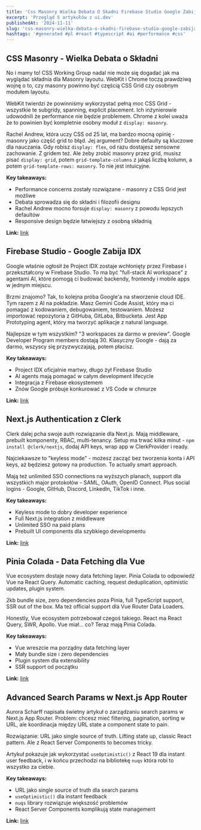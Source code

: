 ```yaml
---
title: 'Css Masonry Wielka Debata O Skadni Firebase Studio Google Zabija Idx Nextjs Authentication Z Clerk'
excerpt: 'Przegląd 5 artykułów z ui.dev'
publishedAt: '2024-11-11'
slug: 'css-masonry-wielka-debata-o-skadni-firebase-studio-google-zabija-idx-nextjs-authentication-z-clerk'
hashtags: '#generated #pl #react #typescript #ai #performance #css'
---
```


## CSS Masonry - Wielka Debata o Składni

No i mamy to! CSS Working Group nadal nie może się dogadać jak ma wyglądać składnia dla Masonry layoutu. WebKit i Chrome toczą prawdziwą wojnę o to, czy masonry powinno być częścią CSS Grid czy osobnym modułem layoutu.

WebKit twierdzi że powinniśmy wykorzystać pełną moc CSS Grid - wszystkie te subgridy, spanning, explicit placement. Ich inżynierowie udowodnili że performance nie będzie problemem. Chrome z kolei uważa że to powinien być kompletnie osobny moduł z `display: masonry`.

Rachel Andrew, która uczy CSS od 25 lat, ma bardzo mocną opinię - masonry jako część grid to błąd. Jej argument? Dobre defaulty są kluczowe dla nauczania. Gdy robisz `display: flex`, od razu dostajesz sensowne zachowanie. Z gridem też. Ale żeby zrobić masonry przez grid, musisz pisać `display: grid`, potem `grid-template-columns` z jakąś liczbą kolumn, a potem `grid-template-rows: masonry`. To nie jest intuicyjne.

**Key takeaways:**
- Performance concerns zostały rozwiązane - masonry z CSS Grid jest możliwe
- Debata sprowadza się do składni i filozofii designu
- Rachel Andrew mocno forsuje `display: masonry` z powodu lepszych defaultów
- Responsive design będzie łatwiejszy z osobną składnią

**Link:** [link](https://webkit.org/blog/16026/css-masonry-syntax/)

## Firebase Studio - Google Zabija IDX

Google właśnie ogłosił że Project IDX zostaje wchłonięty przez Firebase i przekształcony w Firebase Studio. To ma być "full-stack AI workspace" z agentami AI, które pomogą ci budować backendy, frontendy i mobile apps w jednym miejscu.

Brzmi znajomo? Tak, to kolejna próba Google'a na stworzenie cloud IDE. Tym razem z AI na pokładzie. Masz Gemini Code Assist, który ma ci pomagać z kodowaniem, debugowaniem, testowaniem. Możesz importować repozytoria z GitHuba, GitLaba, Bitbucketa. Jest App Prototyping agent, który ma tworzyć aplikacje z natural language.

Najlepsze w tym wszystkim? "3 workspaces za darmo w preview". Google Developer Program members dostają 30. Klasyczny Google - dają za darmo, wszyscy się przyzwyczajają, potem płacisz.

**Key takeaways:**
- Project IDX oficjalnie martwy, długo żył Firebase Studio
- AI agents mają pomagać w całym development lifecycle
- Integracja z Firebase ekosystemem
- Znów Google próbuje konkurować z VS Code w chmurze

**Link:** [link](https://idx.dev/)

## Next.js Authentication z Clerk

Clerk dalej pcha swoje auth rozwiązanie dla Next.js. Mają middleware, prebuilt komponenty, RBAC, multi-tenancy. Setup ma trwać kilka minut - `npm install @clerk/nextjs`, dodaj API keys, wrap app w ClerkProvider i ready.

Najciekawsze to "keyless mode" - możesz zacząć bez tworzenia konta i API keys, aż będziesz gotowy na production. To actually smart approach.

Mają też unlimited SSO connections na wyższych planach, support dla wszystkich major protokołów - SAML, OAuth, OpenID Connect. Plus social logins - Google, GitHub, Discord, LinkedIn, TikTok i inne.

**Key takeaways:**
- Keyless mode to dobry developer experience
- Full Next.js integration z middleware
- Unlimited SSO na paid plans
- Prebuilt UI components dla szybkiego developmentu

**Link:** [link](https://go.clerk.com/JMuEojS)

## Pinia Colada - Data Fetching dla Vue

Vue ecosystem dostaje nowy data fetching layer. Pinia Colada to odpowiedź Vue na React Query. Automatic caching, request deduplication, optimistic updates, plugin system.

2kb bundle size, zero dependencies poza Pinia, full TypeScript support, SSR out of the box. Ma też official support dla Vue Router Data Loaders.

Honestly, Vue ecosystem potrzebował czegoś takiego. React ma React Query, SWR, Apollo. Vue miał... co? Teraz mają Pinia Colada.

**Key takeaways:**
- Vue wreszcie ma porządny data fetching layer
- Mały bundle size i zero dependencies
- Plugin system dla extensibility
- SSR support od początku

**Link:** [link](https://pinia-colada.esm.dev/)

## Advanced Search Params w Next.js App Router

Aurora Scharff napisała świetny artykuł o zarządzaniu search params w Next.js App Router. Problem: chcesz mieć filtering, pagination, sorting w URL, ale koordinacja między URL state a component state to pain.

Rozwiązanie: URL jako single source of truth. Lifting state up, classic React pattern. Ale z React Server Components to becomes tricky.

Artykuł pokazuje jak wykorzystać `useOptimistic()` z React 19 dla instant user feedback, i w końcu przechodzi na bibliotekę `nuqs` która robi to wszystko za ciebie.

**Key takeaways:**
- URL jako single source of truth dla search params
- `useOptimistic()` dla instant feedback
- `nuqs` library rozwiązuje większość problemów
- React Server Components komplikują state management

**Link:** [link](https://aurorascharff.no/posts/managing-advanced-search-param-filtering-next-app-router/)